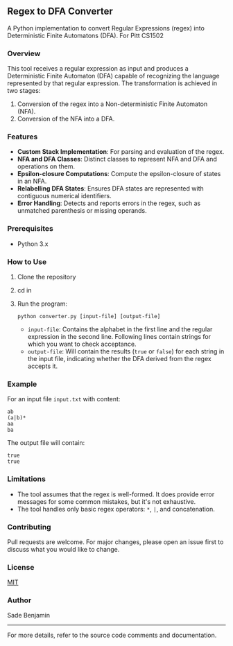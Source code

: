 ## Regex to DFA Converter

A Python implementation to convert Regular Expressions (regex) into Deterministic Finite Automatons (DFA). For Pitt CS1502

### Overview

This tool receives a regular expression as input and produces a Deterministic Finite Automaton (DFA) capable of recognizing the language represented by that regular expression. The transformation is achieved in two stages:

1. Conversion of the regex into a Non-deterministic Finite Automaton (NFA).
2. Conversion of the NFA into a DFA.

### Features

- **Custom Stack Implementation**: For parsing and evaluation of the regex.
- **NFA and DFA Classes**: Distinct classes to represent NFA and DFA and operations on them.
- **Epsilon-closure Computations**: Compute the epsilon-closure of states in an NFA.
- **Relabelling DFA States**: Ensures DFA states are represented with contiguous numerical identifiers.
- **Error Handling**: Detects and reports errors in the regex, such as unmatched parenthesis or missing operands.

### Prerequisites

- Python 3.x

### How to Use

1. Clone the repository

2. cd in

3. Run the program:
   ```
   python converter.py [input-file] [output-file]
   ```

   - `input-file`: Contains the alphabet in the first line and the regular expression in the second line. Following lines contain strings for which you want to check acceptance.
   - `output-file`: Will contain the results (`true` or `false`) for each string in the input file, indicating whether the DFA derived from the regex accepts it.

### Example

For an input file `input.txt` with content:
```
ab
(a|b)*
aa
ba
```

The output file will contain:
```
true
true
```

### Limitations

- The tool assumes that the regex is well-formed. It does provide error messages for some common mistakes, but it's not exhaustive.
- The tool handles only basic regex operators: `*`, `|`, and concatenation.

### Contributing

Pull requests are welcome. For major changes, please open an issue first to discuss what you would like to change.

### License

[MIT](https://choosealicense.com/licenses/mit/)

### Author

Sade Benjamin

---

For more details, refer to the source code comments and documentation.
